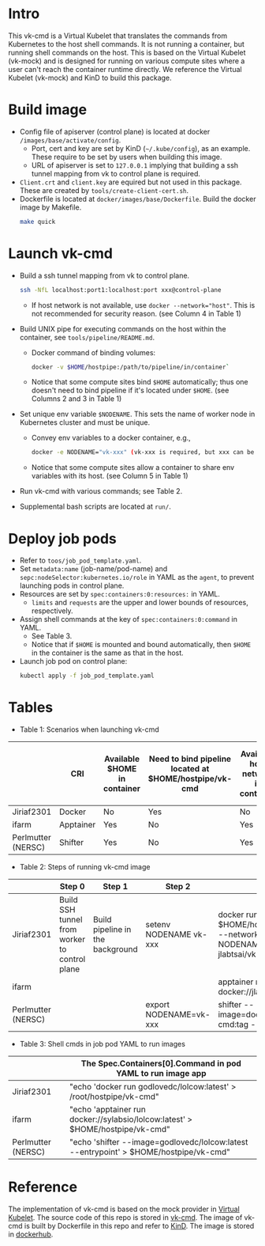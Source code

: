 # Intro
This vk-cmd is a Virtual Kubelet that translates the commands from Kubernetes to the host shell commands. It is not running a container, but running shell commands on the host. This is based on the Virtual Kubelet (vk-mock) and is designed for running on various compute sites where a user can't reach the container runtime directly. We reference the Virtual Kubelet (vk-mock) and KinD to build this package.

# Build image
- Config file of apiserver (control plane) is located at docker `/images/base/activate/config`. 
    - Port, cert and key are set by KinD (`~/.kube/config`), as an example. These require to be set by users when building this image.
    - URL of apiserver is set to `127.0.0.1` implying that building a ssh tunnel mapping from vk to control plane is required.
- `Client.crt` and `client.key` are equired but not used in this package. These are created by `tools/create-client-cert.sh`.
- Dockerfile is located at `docker/images/base/Dockerfile`. Build the docker image by Makefile. 
    ```bash
    make quick
    ```

# Launch vk-cmd
- Build a ssh tunnel mapping from vk to control plane. 
    ```bash
    ssh -NfL localhost:port1:localhost:port xxx@control-plane
    ```
    - If host network is not available, use `docker --network="host"`. This is not recommended for security reason. (see Column 4 in Table 1)

- Build UNIX pipe for executing commands on the host within the container, see `tools/pipeline/README.md`. 
    - Docker command of binding volumes: 
        ```bash
        docker -v $HOME/hostpipe:/path/to/pipeline/in/container`
        ```   
    - Notice that some compute sites bind `$HOME` automatically; thus one doesn't need to bind pipeline if it's located under `$HOME`. (see Columns 2 and 3 in Table 1)

- Set unique env variable `$NODENAME`. This sets the name of worker node in Kubernetes cluster and must be unique.
    - Convey env variables to a docker container, e.g.,
        ```bash
        docker -e NODENAME="vk-xxx" (vk-xxx is required, but xxx can be any string)
        ```
    - Notice that some compute sites allow a container to share env variables with its host. (see Column 5 in Table 1)
- Run vk-cmd with various commands; see Table 2.
- Supplemental bash scripts are located at `run/`.

# Deploy job pods
- Refer to `toos/job_pod_template.yaml`.
- Set `metadata:name` (job-name/pod-name) and `sepc:nodeSelector:kubernetes.io/role` in YAML as the `agent`, to prevent launching pods in control plane.
- Resources are set by `spec:containers:0:resources:` in YAML.
    - `limits` and `requests` are the upper and lower bounds of resources, respectively.
- Assign shell commands at the key of `spec:containers:0:command` in YAML.
    - See Table 3.
    - Notice that if `$HOME` is mounted and bound automatically, then `$HOME` in the container is the same as that in the host.
- Launch job pod on control plane: 
    ```bash
    kubectl apply -f job_pod_template.yaml
    ```

    

# Tables
- Table 1: Scenarios when launching vk-cmd

|                    | CRI       | Available $HOME in container | Need to bind pipeline located at $HOME/hostpipe/vk-cmd | Available host network in container | Available env variables from host shell |
|--------------------|-----------|------------------------------|---------------------------------------------------------|-------------------------------------|-----------------------------------------|
| Jiriaf2301         | Docker    | No                           | Yes                           | No                                  | No                                      |
| ifarm              | Apptainer | Yes                          | No                                                      | Yes                                 | Yes                                     |
| Perlmutter (NERSC) | Shifter   | Yes                          | No                                                      | Yes                                 | Yes                                     |

- Table 2: Steps of running vk-cmd image

|                    | Step 0                                        | Step 1                           | Step 2                | Step 3                                                                                                  |
|--------------------|-----------------------------------------------|----------------------------------|-----------------------|---------------------------------------------------------------------------------------------------------|
| Jiriaf2301         | Build SSH tunnel from worker to control plane | Build pipeline in the background | setenv NODENAME vk-xxx | docker run -d -v $HOME/hostpipe:/root/hostpipe --network="host" -e NODENAME=$NODENAME jlabtsai/vk-cmd:tag |
| ifarm              |                                               |                                  |                       | apptainer run docker://jlabtsai/vk-cmd:tag                                                              |
| Perlmutter (NERSC) |                                               |                                  | export NODENAME=vk-xxx | shifter --image=docker:jlabtsai/vk-cmd:tag --entrypoint                                               |



- Table 3: Shell cmds in job pod YAML to run images

|                    | The Spec.Containers[0].Command in pod YAML to run image app                                                             |
|--------------------|-------------------------------------------------------------------------------------------------|
| Jiriaf2301         | "echo 'docker run godlovedc/lolcow:latest' > /root/hostpipe/vk-cmd"                               |
| ifarm              | "echo 'apptainer run docker://sylabsio/lolcow:latest' > $HOME/hostpipe/vk-cmd"   |
| Perlmutter (NERSC) | "echo 'shifter --image=godlovedc/lolcow:latest --entrypoint' > $HOME/hostpipe/vk-cmd" |



# Reference
The implementation of vk-cmd is based on the mock provider in [Virtual Kubelet](https://github.com/virtual-kubelet/virtual-kubelet.). The source code of this repo is stored in [vk-cmd](https://github.com/tsaie79/virtual-kubelet-cmd). The image of vk-cmd is built by Dockerfile in this repo and refer to [KinD](https://github.com/kubernetes-sigs/kind). The image is stored in [dockerhub](https://hub.docker.com/repository/docker/jlabtsai/vk-cmd).
